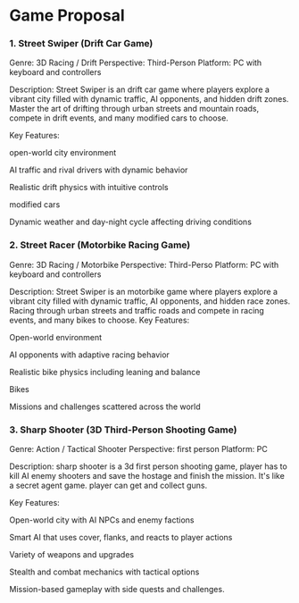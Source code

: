 # Game Proposal

### 1. Street Swiper (Drift Car Game) 
Genre: 3D Racing / Drift 
Perspective: Third-Person
Platform: PC with keyboard and controllers

Description:
Street Swiper is an drift car game where players explore a vibrant city filled with dynamic traffic, AI opponents, and hidden drift zones. Master the art of drifting through urban streets and mountain roads, compete in drift events, and many modified cars to choose.

Key Features:

open-world city environment

AI traffic and rival drivers with dynamic behavior

Realistic drift physics with intuitive controls

modified cars 

Dynamic weather and day-night cycle affecting driving conditions


### 2. Street Racer (Motorbike Racing Game)
Genre: 3D  Racing / Motorbike 
Perspective: Third-Perso
Platform: PC with keyboard and controllers

Description:
Street Swiper is an motorbike game where players explore a vibrant city filled with dynamic traffic, AI opponents, and hidden race zones. Racing through urban streets and traffic roads and compete in racing events, and many bikes to choose.
Key Features:

Open-world environment 

AI opponents with adaptive racing behavior

Realistic bike physics including leaning and balance

Bikes

Missions and challenges scattered across the world



### 3. Sharp Shooter (3D Third-Person Shooting Game)
Genre: Action / Tactical Shooter
Perspective:  first person
Platform: PC 

Description:
sharp shooter is a 3d first person shooting game, player has to kill AI enemy shooters and save the hostage and finish the mission. It's like a secret agent game. player can get and collect guns.

Key Features:

Open-world city with AI NPCs and enemy factions

Smart AI that uses cover, flanks, and reacts to player actions

Variety of weapons and upgrades

Stealth and combat mechanics with tactical options

Mission-based gameplay with side quests and challenges.
